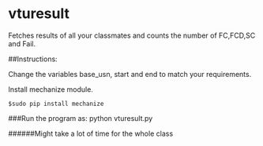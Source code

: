 vturesult
=========

Fetches results of all your classmates and counts the number of FC,FCD,SC and Fail.


##Instructions:

Change the variables base_usn, start and end to match your requirements.

Install mechanize module. 

<code>$sudo pip install mechanize</code>


###Run the program as:
python vturesult.py

######Might take a lot of time for the whole class
